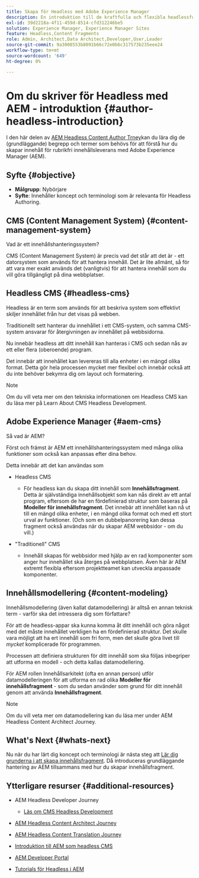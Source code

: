 ```yaml
---
title: Skapa för Headless med Adobe Experience Manager
description: En introduktion till de kraftfulla och flexibla headlessfunktionerna i Adobe Experience Manager och hur du skapar innehåll för ditt projekt.
exl-id: 39d2218a-4f11-459d-8514-cfd312246be5
solution: Experience Manager, Experience Manager Sites
feature: Headless,Content Fragments
role: Admin, Architect,Data Architect,Developer,User,Leader
source-git-commit: 9a3008553b8091b66c72e0b6c317573b235eee24
workflow-type: tm+mt
source-wordcount: '649'
ht-degree: 0%

---
```


# Om du skriver för Headless med AEM - introduktion {#author-headless-introduction}

I den här delen av [AEM Headless Content Author Trney](overview.md)kan du lära dig de (grundläggande) begrepp och termer som behövs för att förstå hur du skapar innehåll för rubrikfri innehållsleverans med Adobe Experience Manager (AEM).

## Syfte {#objective}

* **Målgrupp**: Nybörjare
* **Syfte**: Innehåller koncept och terminologi som är relevanta för Headless Authoring.

## CMS (Content Management System) {#content-management-system}

Vad är ett innehållshanteringssystem?

CMS (Content Management System) är precis vad det står att det är - ett datorsystem som används för att hantera innehåll. Det är lite allmänt, så för att vara mer exakt används det (vanligtvis) för att hantera innehåll som du vill göra tillgängligt på dina webbplatser.

## Headless CMS {#headless-cms}

Headless är en term som används för att beskriva system som effektivt skiljer innehållet från hur det visas på webben.

Traditionellt sett hanterar du innehållet i ett CMS-system, och samma CMS-system ansvarar för återgivningen av innehållet på webbsidorna.

Nu innebär headless att ditt innehåll kan hanteras i CMS och sedan nås av ett eller flera (oberoende) program.

Det innebär att innehållet kan levereras till alla enheter i en mängd olika format. Detta gör hela processen mycket mer flexibel och innebär också att du inte behöver bekymra dig om layout och formatering.

>[!NOTE]
>
>Om du vill veta mer om den tekniska informationen om Headless CMS kan du läsa mer på Learn About CMS Headless Development.

## Adobe Experience Manager {#aem-cms}

Så vad är AEM?

Först och främst är AEM ett innehållshanteringssystem med många olika funktioner som också kan anpassas efter dina behov.

Detta innebär att det kan användas som

* Headless CMS
   * För headless kan du skapa ditt innehåll som **Innehållsfragment**.
Detta är självständiga innehållsobjekt som kan nås direkt av ett antal program, eftersom de har en fördefinierad struktur som baseras på **Modeller för innehållsfragment**.
Det innebär att innehållet kan nå ut till en mängd olika enheter, i en mängd olika format och med ett stort urval av funktioner.
(Och som en dubbelpanorering kan dessa fragment också användas när du skapar AEM webbsidor - om du vill.)

* &quot;Traditionell&quot; CMS
   * Innehåll skapas för webbsidor med hjälp av en rad komponenter som anger hur innehållet ska återges på webbplatsen. Även här är AEM extremt flexibla eftersom projektteamet kan utveckla anpassade komponenter.

## Innehållsmodellering {#content-modeling}

Innehållsmodellering (även kallat datamodellering) är alltså en annan teknisk term - varför ska det intressera dig som författare?

För att de headless-appar ska kunna komma åt ditt innehåll och göra något med det måste innehållet verkligen ha en fördefinierad struktur. Det skulle vara möjligt att ha ert innehåll som fri form, men det skulle göra livet till *mycket* komplicerade för programmen.

Processen att definiera strukturen för ditt innehåll som ska följas inbegriper att utforma en modell - och detta kallas datamodellering.

För AEM rollen Innehållsarkitekt (ofta en annan person) utför datamodelleringen för att utforma en rad olika **Modeller för innehållsfragment** - som du sedan använder som grund för ditt innehåll genom att använda **Innehållsfragment**.

>[!NOTE]
>
>Om du vill veta mer om datamodellering kan du läsa mer under AEM Headless Content Architect Journey.

## What&#39;s Next {#whats-next}

Nu när du har lärt dig koncept och terminologi är nästa steg att [Lär dig grunderna i att skapa innehållsfragment](basics.md). Då introduceras grundläggande hantering av AEM tillsammans med hur du skapar innehållsfragment.

## Ytterligare resurser {#additional-resources}

* AEM Headless Developer Journey
   * [Läs om CMS Headless Development](/help/journey-headless/developer/learn-about.md)

* [AEM Headless Content Architect Journey](/help/journey-headless/architect/overview.md)

* [AEM Headless Content Translation Journey](/help/journey-headless/translation/overview.md)

* [Introduktion till AEM som headless CMS](/help/sites-developing/headless/introduction.md)

* [AEM Developer Portal](https://experienceleague.adobe.com/landing/experience-manager/headless/developer.html)

* [Tutorials för Headless i AEM](https://experienceleague.adobe.com/docs/experience-manager-learn/getting-started-with-aem-headless/overview.html)
